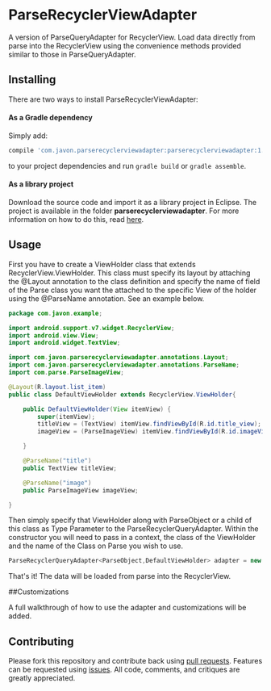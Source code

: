 # ParseRecyclerViewAdapter

A version of ParseQueryAdapter for RecyclerView.
Load data directly from parse into the RecyclerView using the convenience methods provided similar to those in ParseQueryAdapter.

## Installing

There are two ways to install ParseRecyclerViewAdapter:

#### As a Gradle dependency

Simply add:

```groovy
compile 'com.javon.parserecyclerviewadapter:parserecyclerviewadapter:1.0.2'
```

to your project dependencies and run `gradle build` or `gradle assemble`.

#### As a library project

Download the source code and import it as a library project in Eclipse. The project is available in the folder **parserecyclerviewadapter**. For more information on how to do this, read [here](http://developer.android.com/tools/projects/index.html#LibraryProjects).

## Usage

First you have to create a ViewHolder class that extends RecyclerView.ViewHolder. This class must specify its layout by attaching the @Layout annotation to the class definition and specify the name of field of the Parse class you want the attached to the specific View of the holder using the @ParseName annotation. See an example below.

```Java
package com.javon.example;

import android.support.v7.widget.RecyclerView;
import android.view.View;
import android.widget.TextView;

import com.javon.parserecyclerviewadapter.annotations.Layout;
import com.javon.parserecyclerviewadapter.annotations.ParseName;
import com.parse.ParseImageView;

@Layout(R.layout.list_item)
public class DefaultViewHolder extends RecyclerView.ViewHolder{

    public DefaultViewHolder(View itemView) {
        super(itemView);
        titleView = (TextView) itemView.findViewById(R.id.title_view);
        imageView = (ParseImageView) itemView.findViewById(R.id.imageView);

    }

    @ParseName("title")
    public TextView titleView;

    @ParseName("image")
    public ParseImageView imageView;

}
```

Then simply specify that ViewHolder along with ParseObject or a child of this class as Type Parameter to the ParseRecyclerQueryAdapter. Within the constructor you will need to pass in a context, the class of the ViewHolder and the name of the Class on Parse you wish to use.

```Java
ParseRecyclerQueryAdapter<ParseObject,DefaultViewHolder> adapter = new ParseRecyclerQueryAdapter<>(this, DefaultViewHolder.class,"ParseClass");
```

That's it! The data will be loaded from parse into the RecyclerView.

##Customizations

A full walkthrough of how to use the adapter and customizations will be added.

## Contributing

Please fork this repository and contribute back using [pull requests](https://github.com/JA-VON/ParseRecyclerViewAdapter/pulls). Features can be requested using [issues](https://github.com/JA-VON/ParseRecyclerViewAdapter/issues). All code, comments, and critiques are greatly appreciated.
